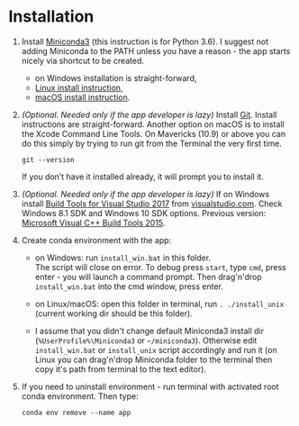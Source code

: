 # Installation

1. Install [Miniconda3](https://conda.io/miniconda.html)
  (this instruction is for Python 3.6). I suggest
  not adding Miniconda to the PATH unless you have a
  reason - the app starts nicely via shortcut to be
  created.
    * on Windows installation is straight-forward,
    * [Linux install instruction](https://conda.io/docs/user-guide/install/linux.html),
    * [macOS install instruction](https://conda.io/docs/user-guide/install/macos.html).

2. _(Optional. Needed only if the app developer is
  lazy)_ Install [Git](https://git-scm.com/downloads).
  Install instructions are straight-forward. Another
  option on macOS is to install the Xcode Command
  Line Tools. On Mavericks (10.9) or above you can
  do this simply by trying to run git from the
  Terminal the very first time.

       git --version

    If you don’t have it installed already, it will
    prompt you to install it.

3. _(Optional. Needed only if the app developer is
  lazy)_ If on Windows install
  [Build Tools for Visual Studio 2017](https://www.visualstudio.com/thank-you-downloading-visual-studio/?sku=BuildTools&rel=15)
  from [visualstudio.com](https://www.visualstudio.com/downloads/).
  Check Windows 8.1 SDK and Windows 10 SDK options.
  Previous version:
  [Microsoft Visual C++ Build Tools 2015](https://go.microsoft.com/fwlink/?LinkId=691126).

2. Create conda environment with the app:
    * on Windows: run `install_win.bat` in this folder.  
      The script will close on error. To debug press `start`,
      type `cmd`, press enter - you will launch a command
      prompt. Then drag'n'drop `install_win.bat` into the
      cmd window, press enter.

    * on Linux/macOS: open this folder in terminal, run
      `. ./install_unix` (current working dir should be this
      folder).

    * I assume that you didn't change default Miniconda3
      install dir (`%UserProfile%\Miniconda3` or
      `~/miniconda3`). Otherwise edit `install_win.bat` or
      `install_unix` script accordingly and run it
      (on Linux you can drag'n'drop Miniconda folder to the
      terminal then copy it's path from terminal to the
      text editor).

4. If you need to uninstall environment - run terminal with
  activated root conda environment. Then type:

       conda env remove --name app
